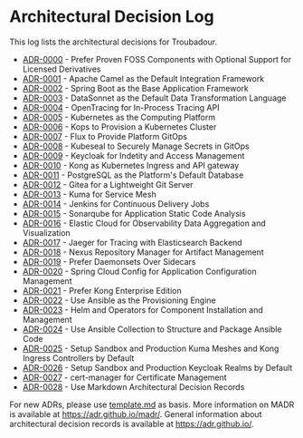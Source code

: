 # Architectural Decision Log

This log lists the architectural decisions for Troubadour.

<!-- adrlog -- Regenerate the content by using "adr-log -i". You can install it via "npm install -g adr-log" -->

- [ADR-0000](0000-prefer-proven-foss-components-with-optional-support-for-licensed-derivatives.md) - Prefer Proven FOSS Components with Optional Support for Licensed Derivatives
- [ADR-0001](0001-apache-camel-as-the-default-integration-framework.md) - Apache Camel as the Default Integration Framework
- [ADR-0002](0002-spring-boot-as-the-base-application-framework.md) - Spring Boot as the Base Application Framework
- [ADR-0003](0003-datasonnet-as-the-default-data-transformation-language.md) - DataSonnet as the Default Data Transformation Language
- [ADR-0004](0004-opentracing-for-in-process-tracing-api.md) - OpenTracing for In-Process Tracing API
- [ADR-0005](0005-kubernetes-as-the-computing-platform.md) - Kubernetes as the Computing Platform
- [ADR-0006](0006-kops-to-provision-a-kubernetes-cluster.md) - Kops to Provision a Kubernetes Cluster
- [ADR-0007](0007-flux-to-provide-platform-gitops.md) - Flux to Provide Platform GitOps
- [ADR-0008](0008-kubeseal-to-securely-manage-secrets-in-gitops.md) - Kubeseal to Securely Manage Secrets in GitOps
- [ADR-0009](0009-keycloak-for-indetity-and-access-management.md) - Keycloak for Indetity and Access Management
- [ADR-0010](0010-kong-as-kubernetes-ingress-and-api-gateway.md) - Kong as Kubernetes Ingress and API gateway
- [ADR-0011](0011-postgresql-as-the-platform's-default-database.md) - PostgreSQL as the Platform's Default Database
- [ADR-0012](0012-gitea-for-a-lightweight-git-server.md) - Gitea for a Lightweight Git Server
- [ADR-0013](0013-kuma-for-service-mesh.md) - Kuma for Service Mesh
- [ADR-0014](0014-jenkins-for-continuous-delivery-jobs.md) - Jenkins for Continuous Delivery Jobs
- [ADR-0015](0015-sonarqube-for-application-static-code-analysis.md) - Sonarqube for Application Static Code Analysis
- [ADR-0016](0016-elastic-cloud-for-observability-data-aggregation-and-visualization.md) - Elastic Cloud for Observability Data Aggregation and Visualization
- [ADR-0017](0017-jaeger-for-tracing-with-elasticsearch-backend.md) - Jaeger for Tracing with Elasticsearch Backend
- [ADR-0018](0018-nexus-repository-manager-for-artifact-management.md) - Nexus Repository Manager for Artifact Management
- [ADR-0019](0019-prefer-daemonsets-over-sidecars.md) - Prefer Daemonsets Over Sidecars
- [ADR-0020](0020-spring-cloud-config-for-application-configuration-management.md) - Spring Cloud Config for Application Configuration Management
- [ADR-0021](0021-prefer-kong-enterprise-edition.md) - Prefer Kong Enterprise Edition
- [ADR-0022](0022-use-ansible-as-the-provisioning-engine.md) - Use Ansible as the Provisioning Engine
- [ADR-0023](0023-helm-and-operators-for-component-installation-and-management.md) - Helm and Operators for Component Installation and Management
- [ADR-0024](0024-use-ansible-collection-to-structure-and-package-ansible-code.md) - Use Ansible Collection to Structure and Package Ansible Code
- [ADR-0025](0025-setup-sandbox-and-production-kuma-meshes-and-kong-ingress-controllers-by-default.md) - Setup Sandbox and Production Kuma Meshes and Kong Ingress Controllers by Default
- [ADR-0026](0026-setup-sandbox-and-production-keycloak-realms-by-default.md) - Setup Sandbox and Production Keycloak Realms by Default
- [ADR-0027](0027-cert-manager-for-certificate-management.md) - cert-manager for Certificate Management
- [ADR-0028](0028-use-markdown-architectural-decision-records.md) - Use Markdown Architectural Decision Records

<!-- adrlogstop -->

For new ADRs, please use [template.md](template.md) as basis.
More information on MADR is available at <https://adr.github.io/madr/>.
General information about architectural decision records is available at <https://adr.github.io/>.

